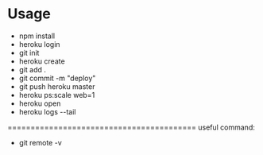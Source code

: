 # Usage

- npm install
- heroku login
- git init
- heroku create <name>
- git add .
- git commit -m "deploy"
- git push heroku master
- heroku ps:scale web=1
- heroku open
- heroku logs --tail



=========================================
useful command:
- git remote -v
